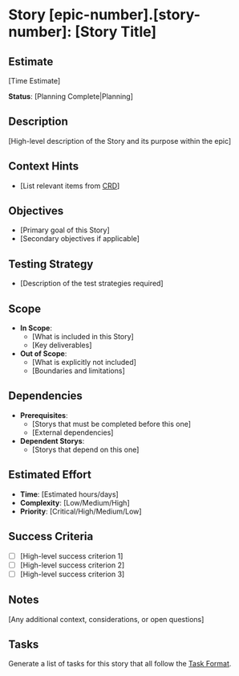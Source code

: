 # Story [epic-number].[story-number]: [Story Title]

## Estimate
[Time Estimate]

**Status**: [Planning Complete|Planning]

## Description
[High-level description of the Story and its purpose within the epic]

## Context Hints
- [List relevant items from [CRD](/ai/brainstorm/CRD.md)]

## Objectives
- [Primary goal of this Story]
- [Secondary objectives if applicable]

## Testing Strategy
- [Description of the test strategies required]

## Scope
- **In Scope**:
  - [What is included in this Story]
  - [Key deliverables]
- **Out of Scope**:
  - [What is explicitly not included]
  - [Boundaries and limitations]

## Dependencies
- **Prerequisites**:
  - [Storys that must be completed before this one]
  - [External dependencies]
- **Dependent Storys**:
  - [Storys that depend on this one]

## Estimated Effort
- **Time**: [Estimated hours/days]
- **Complexity**: [Low/Medium/High]
- **Priority**: [Critical/High/Medium/Low]

## Success Criteria
- [ ] [High-level success criterion 1]
- [ ] [High-level success criterion 2]
- [ ] [High-level success criterion 3]

## Notes
[Any additional context, considerations, or open questions]

## Tasks
Generate a list of tasks for this story that all follow the [Task Format](/ai/tools/formats/Task.md).
